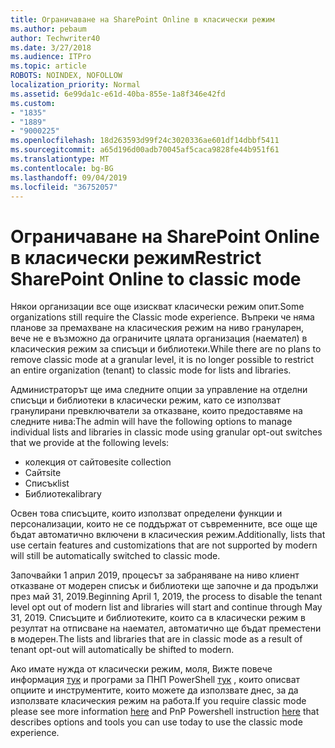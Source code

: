 ```yaml
---
title: Ограничаване на SharePoint Online в класически режим
ms.author: pebaum
author: Techwriter40
ms.date: 3/27/2018
ms.audience: ITPro
ms.topic: article
ROBOTS: NOINDEX, NOFOLLOW
localization_priority: Normal
ms.assetid: 6e99da1c-e61d-40ba-855e-1a8f346e42fd
ms.custom:
- "1835"
- "1889"
- "9000225"
ms.openlocfilehash: 18d263593d99f24c3020336ae601df14dbbf5411
ms.sourcegitcommit: a65d196d00adb70045af5caca9828fe44b951f61
ms.translationtype: MT
ms.contentlocale: bg-BG
ms.lasthandoff: 09/04/2019
ms.locfileid: "36752057"
---
```

# <a name="restrict-sharepoint-online-to-classic-mode"></a><span data-ttu-id="935de-102">Ограничаване на SharePoint Online в класически режим</span><span class="sxs-lookup"><span data-stu-id="935de-102">Restrict SharePoint Online to classic mode</span></span>

<span data-ttu-id="935de-103">Някои организации все още изискват класически режим опит.</span><span class="sxs-lookup"><span data-stu-id="935de-103">Some organizations still require the Classic mode experience.</span></span> <span data-ttu-id="935de-104">Въпреки че няма планове за премахване на класическия режим на ниво грануларен, вече не е възможно да ограничите цялата организация (наемател) в класическия режим за списъци и библиотеки.</span><span class="sxs-lookup"><span data-stu-id="935de-104">While there are no plans to remove classic mode at a granular level, it is no longer possible to restrict an entire organization (tenant) to classic mode for lists and libraries.</span></span>

<span data-ttu-id="935de-105">Администраторът ще има следните опции за управление на отделни списъци и библиотеки в класически режим, като се използват гранулирани превключватели за отказване, които предоставяме на следните нива:</span><span class="sxs-lookup"><span data-stu-id="935de-105">The admin will have the following options to manage individual lists and libraries in classic mode using granular opt-out switches that we provide at the following levels:</span></span>

- <span data-ttu-id="935de-106">колекция от сайтове</span><span class="sxs-lookup"><span data-stu-id="935de-106">site collection</span></span>
- <span data-ttu-id="935de-107">Сайт</span><span class="sxs-lookup"><span data-stu-id="935de-107">site</span></span>
- <span data-ttu-id="935de-108">Списък</span><span class="sxs-lookup"><span data-stu-id="935de-108">list</span></span>
- <span data-ttu-id="935de-109">Библиотека</span><span class="sxs-lookup"><span data-stu-id="935de-109">library</span></span>

<span data-ttu-id="935de-110">Освен това списъците, които използват определени функции и персонализации, които не се поддържат от съвременните, все още ще бъдат автоматично включени в класическия режим.</span><span class="sxs-lookup"><span data-stu-id="935de-110">Additionally, lists that use certain features and customizations that are not supported by modern will still be automatically switched to classic mode.</span></span>

<span data-ttu-id="935de-111">Започвайки 1 април 2019, процесът за забраняване на ниво клиент отказване от модерен списък и библиотеки ще започне и да продължи през май 31, 2019.</span><span class="sxs-lookup"><span data-stu-id="935de-111">Beginning April 1, 2019, the process to disable the tenant level opt out of modern list and libraries will start and continue through May 31, 2019.</span></span>  <span data-ttu-id="935de-112">Списъците и библиотеките, които са в класически режим в резултат на отписване на наемател, автоматично ще бъдат преместени в модерен.</span><span class="sxs-lookup"><span data-stu-id="935de-112">The lists and libraries that are in classic mode as a result of tenant opt-out will automatically be shifted to modern.</span></span>

<span data-ttu-id="935de-113">Ако имате нужда от класически режим, моля, Вижте повече информация [тук](https://techcommunity.microsoft.com/t5/Microsoft-SharePoint-Blog/Delivering-SharePoint-modern-experiences/ba-p/315023) и програми за ПНП PowerShell [тук](https://docs.microsoft.com/sharepoint/dev/transform/modernize-userinterface-lists-and-libraries-optout) , които описват опциите и инструментите, които можете да използвате днес, за да използвате класическия режим на работа.</span><span class="sxs-lookup"><span data-stu-id="935de-113">If you require classic mode please see more information [here](https://techcommunity.microsoft.com/t5/Microsoft-SharePoint-Blog/Delivering-SharePoint-modern-experiences/ba-p/315023) and PnP Powershell instruction [here](https://docs.microsoft.com/sharepoint/dev/transform/modernize-userinterface-lists-and-libraries-optout) that describes options and tools you can use today to use the classic mode experience.</span></span>
